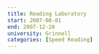 ```yaml
---
title: Reading Laboratory
start: 2007-08-01
end: 2007-12-20
university: Grinnell
categories: [Speed Reading]
---
```

